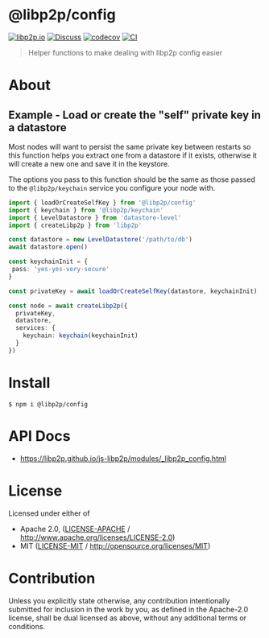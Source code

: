 # @libp2p/config

[![libp2p.io](https://img.shields.io/badge/project-libp2p-yellow.svg?style=flat-square)](http://libp2p.io/)
[![Discuss](https://img.shields.io/discourse/https/discuss.libp2p.io/posts.svg?style=flat-square)](https://discuss.libp2p.io)
[![codecov](https://img.shields.io/codecov/c/github/libp2p/js-libp2p.svg?style=flat-square)](https://codecov.io/gh/libp2p/js-libp2p)
[![CI](https://img.shields.io/github/actions/workflow/status/libp2p/js-libp2p/main.yml?branch=main\&style=flat-square)](https://github.com/libp2p/js-libp2p/actions/workflows/main.yml?query=branch%3Amain)

> Helper functions to make dealing with libp2p config easier

# About

<!--

!IMPORTANT!

Everything in this README between "# About" and "# Install" is automatically
generated and will be overwritten the next time the doc generator is run.

To make changes to this section, please update the @packageDocumentation section
of src/index.js or src/index.ts

To experiment with formatting, please run "npm run docs" from the root of this
repo and examine the changes made.

-->

## Example - Load or create the "self" private key in a datastore

Most nodes will want to persist the same private key between restarts so this
function helps you extract one from a datastore if it exists, otherwise it
will create a new one and save it in the keystore.

The options you pass to this function should be the same as those passed to
the `@libp2p/keychain` service you configure your node with.

```ts
import { loadOrCreateSelfKey } from '@libp2p/config'
import { keychain } from '@libp2p/keychain'
import { LevelDatastore } from 'datastore-level'
import { createLibp2p } from 'libp2p'

const datastore = new LevelDatastore('/path/to/db')
await datastore.open()

const keychainInit = {
 pass: 'yes-yes-very-secure'
}

const privateKey = await loadOrCreateSelfKey(datastore, keychainInit)

const node = await createLibp2p({
  privateKey,
  datastore,
  services: {
    keychain: keychain(keychainInit)
  }
})
```

# Install

```console
$ npm i @libp2p/config
```

# API Docs

- <https://libp2p.github.io/js-libp2p/modules/_libp2p_config.html>

# License

Licensed under either of

- Apache 2.0, ([LICENSE-APACHE](https://github.com/libp2p/js-libp2p/blob/main/packages/config/LICENSE-APACHE) / <http://www.apache.org/licenses/LICENSE-2.0>)
- MIT ([LICENSE-MIT](https://github.com/libp2p/js-libp2p/blob/main/packages/config/LICENSE-MIT) / <http://opensource.org/licenses/MIT>)

# Contribution

Unless you explicitly state otherwise, any contribution intentionally submitted for inclusion in the work by you, as defined in the Apache-2.0 license, shall be dual licensed as above, without any additional terms or conditions.

